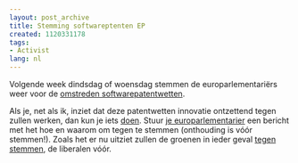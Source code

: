 ```yaml
---
layout: post_archive
title: Stemming softwareptenten EP
created: 1120331178
tags:
- Activist
lang: nl
---
```

Volgende week dindsdag of woensdag stemmen de europarlementariërs weer voor de [omstreden softwarepatentwetten](http://www.nosoftwarepatents.com/nl/m/basics/index.html).

Als je, net als ik, inziet dat deze patentwetten innovatie ontzettend tegen zullen werken, dan kun je iets [doen](). Stuur [je europarlementarier](http://http://wiki.noepatents.eu.org/index.php/MEPs#NL) een bericht met het hoe en waarom om tegen te stemmen (onthouding is vóór stemmen!). Zoals het er nu uitziet zullen de groenen in ieder geval [tegen stemmen](http://www.groenlinks.nl/europa/nieuws/Nieuwsbericht.2005-06-21.3557/view), de liberalen vóór.
